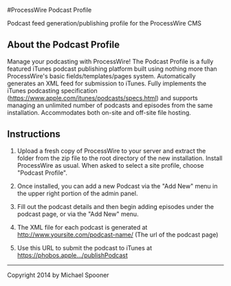 #ProcessWire Podcast Profile

Podcast feed generation/publishing profile for the ProcessWire CMS

## About the Podcast Profile

Manage your podcasting with ProcessWire! The Podcast Profile is a fully featured iTunes podcast publishing platform built using nothing more than ProcessWire's basic fields/templates/pages system. Automatically generates an XML feed for submission to iTunes. Fully implements the iTunes podcasting specification (https://www.apple.com/itunes/podcasts/specs.html) and supports managing an unlimited number of podcasts and episodes from the same installation. Accommodates both on-site and off-site file hosting.

## Instructions

1. Upload a fresh copy of ProcessWire to your server and extract the folder from the zip file to the root directory of the new installation. Install ProcessWire as usual. When asked to select a site profile, choose "Podcast Profile".
 
2. Once installed, you can add a new Podcast via the "Add New" menu in the upper right portion of the admin panel.
 
3. Fill out the podcast details and then begin adding episodes under the podcast page, or via the "Add New" menu.
 
4. The XML file for each podcast is generated at http://www.yoursite.com/podcast-name/ (The url of the podcast page)
 
5. Use this URL to submit the podcast to iTunes at https://phobos.apple.../publishPodcast

-----

Copyright 2014 by Michael Spooner

